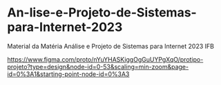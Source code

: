 # An-lise-e-Projeto-de-Sistemas-para-Internet-2023
Material da Matéria Análise e Projeto de Sistemas para Internet 2023 IFB

https://www.figma.com/proto/nYuYHASKiggOgGuUYPgXqO/protipo-projeto?type=design&node-id=0-53&scaling=min-zoom&page-id=0%3A1&starting-point-node-id=0%3A3
